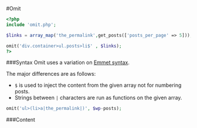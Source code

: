 #Omit

```php
<?php
include 'omit.php'; 

$links = array_map('the_permalink',get_posts(['posts_per_page' => 5]));

omit('div.container>ul.posts>li$' , $links);
?>
```

###Syntax 
Omit uses a variation on [Emmet syntax](http://docs.emmet.io/abbreviations/syntax/).

The major differences are as follows:
- `$` is used to inject the content from the given array not for numbering posts.
- Strings between `|` characters are run as functions on the given array. 
```php
omit('ul>(li>a|the_permalink|)', $wp-posts);
```

###Content

